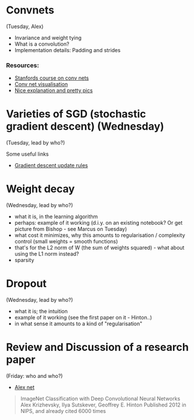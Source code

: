 


# Convnets
(Tuesday, Alex)

* Invariance and weight tying
* What is a convolution?
* Implementation details: Padding and strides

### Resources:

* [Stanfords course on conv nets](http://cs231n.stanford.edu/)
* [Conv net visualisation](http://scs.ryerson.ca/~aharley/vis/conv/)
* [Nice explanation and pretty pics](http://colah.github.io/posts/2014-07-Conv-Nets-Modular/)


# Varieties of SGD (stochastic gradient descent) (Wednesday) 
(Tuesday, lead by who?)

Some useful links
* [Gradient descent update rules](http://sebastianruder.com/optimizing-gradient-descent/)


# Weight decay
(Wednesday, lead by who?)

* what it is, in the learning algorithm
* perhaps: example of it working (d.i.y. on an existing notebook? Or get picture from Bishop - see Marcus on Tuesday)
* what cost it minimizes, why this amounts to regularisation / complexity control (small weights = smooth functions)
* that's for the L2 norm of W (the sum of weights squared) - what about using the L1 norm instead?
* sparsity

# Dropout
(Wednesday, lead by who?)

* what it is; the intuition
* example of it working (see the first paper on it - Hinton..)
* in what sense it amounts to a kind of "regularisation"


# Review and Discussion of a research paper
(Friday: who and who?)

* [Alex net](https://papers.nips.cc/paper/4824-imagenet-classification-with-deep-convolutional-neural-networks.pdf)
> ImageNet Classification with Deep Convolutional Neural Networks
> Alex Krizhevsky, Ilya Sutskever, Geoffrey E. Hinton
> Published 2012 in NIPS, and already cited 6000 times
